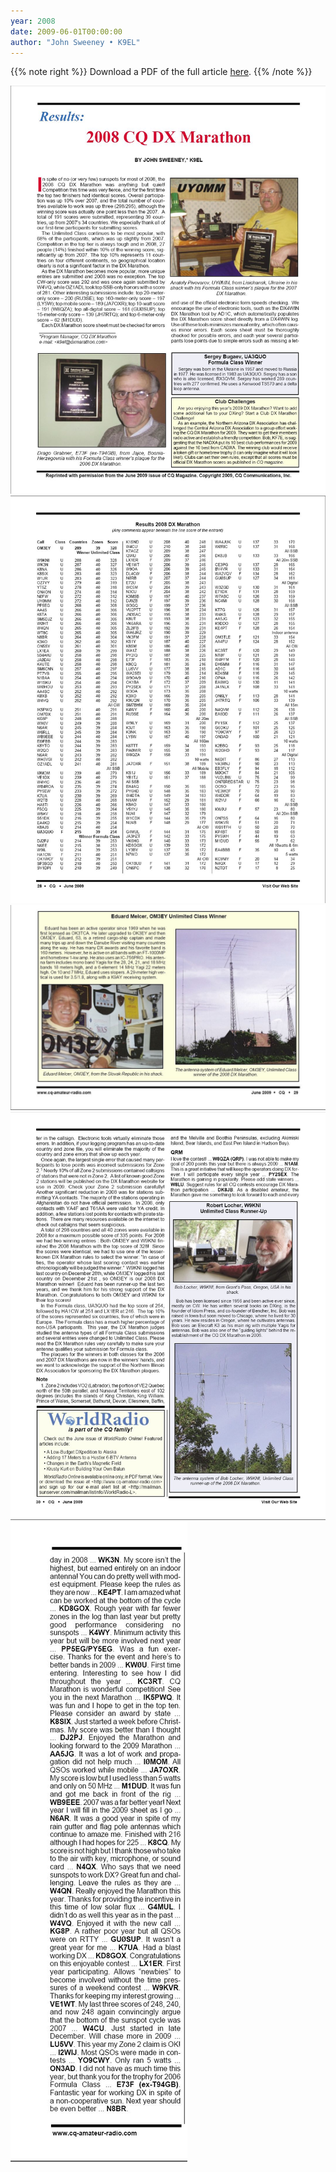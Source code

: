 ```yaml
---
year: 2008
date: 2009-06-01T00:00:00
author: "John Sweeney • K9EL"
---
```


{{% note right %}}
Download a PDF of the full article [here](./2008%20DX%20Marathon%20Results.pdf).
{{% /note %}}


![Page 1](./article-page1.jpg)
![Page 2](./article-page2.jpg)
![Page 3](./article-page3.jpg)
![Page 4](./article-page4.jpg)
![Page 5](./article-page5.jpg)
